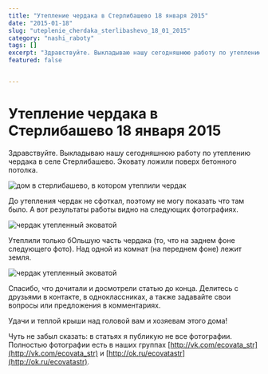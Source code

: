 ```yaml
---
title: "Утепление чердака в Стерлибашево 18 января 2015"
date: "2015-01-18"
slug: "uteplenie_cherdaka_sterlibashevo_18_01_2015"
category: "nashi_raboty"
tags: []
excerpt: "Здравствуйте. Выкладываю нашу сегодняшнюю работу по утеплению чердака в селе Стерлибашево. Эковату ложили поверх бетонного потолка. До утепления чердак не сфоткал, поэтому не могу показать что там был..."
featured: false


---
```


# Утепление чердака в Стерлибашево 18 января 2015

Здравствуйте. Выкладываю нашу сегодняшнюю работу по утеплению чердака в селе Стерлибашево. Эковату ложили поверх бетонного потолка.

![дом в стерлибашево, в котором утеплили чердак](../images/2015/01/DSCN1085-e1421580300485.jpg)

До утепления чердак не сфоткал, поэтому не могу показать что там было. А вот результаты работы видно на следующих фотографиях.

![чердак утепленный эковатой](../images/2015/01/DSCN1082-e1421580450390.jpg)

Утеплили только бОльшую часть чердака (то, что на заднем фоне следующего фото). Над одной из комнат (на переднем фоне) лежит земля.

![чердак утепленный эковатой](../images/2015/01/DSCN1084-e1421580783873.jpg)

Спасибо, что дочитали и досмотрели статью до конца. Делитесь с друзьями в контакте, в одноклассниках, а также задавайте свои вопросы или предложения в комментариях.

Удачи и теплой крыши над головой вам и хозяевам этого дома!

Чуть не забыл сказать: в статьях я публикую не все фотографии. Полностью фотографии есть в наших группах [http://vk.com/ecovata_str](http://vk.com/ecovata_str) и [http://ok.ru/ecovatastr](http://ok.ru/ecovatastr).

